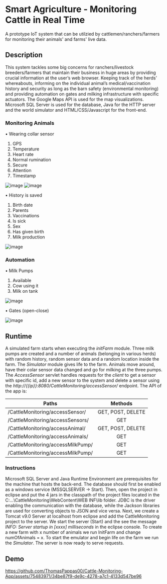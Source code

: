 # Smart Agriculture - Monitoring Cattle in Real Time
A prototype IoT system that can be utilzied by cattlemen/ranchers/farmers for monitoring their animals' and farms' live data.

## Description
This system tackles some big concerns for ranchers/livestock breeders/farmers that maintain their business in huge areas by providing crucial information at the user’s web browser. Keeping track of the herds’ whereabouts, informing on the individual animal’s medical/vaccination history and security as long as the barn safety (environmental monitoring) and providing automation on gates and milking infrastructure with specific actuators. The Google Maps API is used for the map visualizations. 
Microsoft SQL Server is used for the database, Java for the HTTP server and the world simulator and HTML/CSS/Javascript for the front-end. 


### Monitoring Animals
•	Wearing collar sensor 
1.	GPS
2.	Temperature
3.	Heart rate
4.	Normal rumination
5.	Secure
6.	Attention
7.	Timestamp

![image](https://github.com/ThomasPappas00/Cattle-Monitoring-App/assets/75483971/54f45987-9c84-45cb-90e4-2c04215e5aaf)
![image](https://github.com/ThomasPappas00/Cattle-Monitoring-App/assets/75483971/e04f3016-314b-45a4-aa16-7a0fca64e7ad)

•	History is saved
1.	Birth date
2.	Parents
3.	Vaccinations 
4.	Is sick
5.	Sex
6.	Has given birth
7.	Milk production

![image](https://github.com/ThomasPappas00/Cattle-Monitoring-App/assets/75483971/30360242-6798-442d-98c8-57158d68dd54)

### Automation
•	Milk Pumps
1.	Available
2.	Cow using it
3.	Milk on tank
   
![image](https://github.com/ThomasPappas00/Cattle-Monitoring-App/assets/75483971/39852cf5-e082-4082-9663-b3ccb3bac542)

•	Gates (open-close)

![image](https://github.com/ThomasPappas00/Cattle-Monitoring-App/assets/75483971/4c4f8119-2bca-4684-9f1b-e0f929e1939a)

## Runtime 
A simulated farm starts when executing the _initFarm_ module. Three milk pumps are created and a number of animals (belonging in various herds) with random history, random sensor data and a random location inside the farm. The _Simulator_ module gives life to the farm. Animals move around, have their colar sensor data changed and go for milking at the three pumps. The _AccessSensor_ servlet handles requests for the _client_ to get a sensor with specific id, add a new sensor to the system and delete a sensor using the _http://{{ip}}:8080/CattleMonitoring/accessSensor/_ endpoint. The API of the app is:

| Paths                             | Methods       |
| -------------                     |:-------------:| 
| /CattleMonitoring/accessSensor/   | GET, POST, DELETE |
| /CattleMonitoring/accessSensors/  | GET   | 
| /CattleMonitoring/accessAnimal/   | GET, POST, DELETE |
| /CattleMonitoring/accessAnimals/  | GET   | 
| /CattleMonitoring/accessMilkPump/   | GET |
| /CattleMonitoring/accessMilkPump/  | GET   | 

### Instructions
Microsoft SQL Server and Java Runtime Environment are prerequisites for the machine that hosts the back-end. The database should first be enabled as a windows service (MSSQLSERVER → Start). Then, open the project in eclipse and put the 4 jars in the classpath of the project files located in the C:\...\CattleMonitoring\WebContent\WEB INF\lib folder. JDBC is the driver enabling the communication with the database, while the Jackson libraries are used for converting objects to JSON and vice versa. Next, we create a Tomcat v9.0 Server at localhost from eclipse and add the CattleMonitoring project to the server. We start the server (Start) and the see the message _INFO: Server startup in [xxxx] milliseconds_ in the eclipse console. To create a new farm with x number of animals we run InitFarm and change numOfAnimals = x. To start the emulator and begin life on the farm we run the _Simulator_. The server is now ready to serve requests.

## Demo
https://github.com/ThomasPappas00/Cattle-Monitoring-App/assets/75483971/34be87f9-de9c-4278-a7c1-4133d547be96

